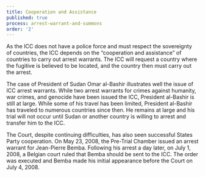 ```yaml
---
title: Cooperation and Assistance
published: true
process: arrest-warrant-and-summons
order: '2'
---
```



As the ICC does not have a police force and must respect the sovereignty of countries, the ICC depends on the “cooperation and assistance” of countries to carry out arrest warrants. The ICC will request a country where the fugitive is believed to be located, and the country then must carry out the arrest.

The case of President of Sudan Omar al-Bashir illustrates well the issue of ICC arrest warrants. While two arrest warrants for crimes against humanity, war crimes, and genocide have been issued the ICC, President al-Bashir is still at large. While some of his travel has been limited, President al-Bashir has traveled to numerous countries since then. He remains at large and his trial will not occur until Sudan or another country is willing to arrest and transfer him to the ICC.

The Court, despite continuing difficulties, has also seen successful States Party cooperation. On May 23, 2008, the Pre-Trial Chamber issued an arrest warrant for Jean-Pierre Bemba. Following his arrest a day later, on July 1, 2008, a Belgian court ruled that Bemba should be sent to the ICC. The order was executed and Bemba made his initial appearance before the Court on July 4, 2008.